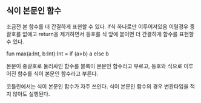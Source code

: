## 식이 본문인 함수

조금전 본 함수를 더 간결하게 표현할 수 있다. if식 하나로만 이루어져있음 이럴경우 중괄호를 없애고 return을 제거하면서 등호를 식 앞에 붙이면 더 간결하게 함수를 표현할 수 있다.

fun max(a:Int, b:Int):Int = if (a>b) a else b

본문이 중괄호로 둘러싸인 함수를 블록이 본문인 함수라고 부르고, 등호와 식으로 이루어진 함수를 식이 본문인 함수라고 부른다.

코틀린에서는 식이 본문인 함수가 자주 쓰인다. 식이 본문인 함수의 경우 변환타입을 적지 않아도 실행된다.



